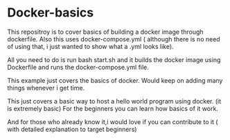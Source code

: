 # Docker-basics


This repositroy is to cover basics of building a docker image through dockerfile.
Also this uses docker-compose.yml ( although there is no need of using that, i just wanted to show what a .yml looks like).


All you need to do is run bash start.sh and it builds the docker image using Dockerfile and runs the docker-compose.yml file.



This example just covers the basics of docker.
Would keep on adding many things whenever i get time.


This just covers a basic way to host a hello world program using docker. (it is extremely basic)
For the beginners you can learn how basics of it work.

And for those who already know it,i would love if you can contribute to it ( with detailed explanation to target beginners)

